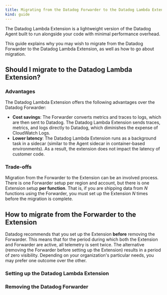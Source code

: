 ```yaml
---
title: Migrating from the Datadog Forwarder to the Datadog Lambda Extension
kind: guide
---
```


The Datadog Lambda Extension is a lightweight version of the Datadog Agent built to run alongside your code with minimal performance overhead. 

This guide explains why you may wish to migrate from the Datadog Forwarder to the Datadog Lambda Extension, as well as how to go about migration.

## Should I migrate to the Datadog Lambda Extension?

### Advantages

The Datadog Lambda Extension offers the following advantages over the Datadog Forwarder:

- **Cost savings**: The Forwarder converts metrics and traces to logs, which are then sent to Datadog. The Datadog Lambda Extension sends traces, metrics, and logs directly to Datadog, which diminishes the expense of CloudWatch Logs.
- **Lower latency**: The Datadog Lambda Extension runs as a background task in a sidecar (similar to the Agent sidecar in container-based environments). As a result, the extension does not impact the latency of customer code.

### Trade-offs

Migration from the Forwarder to the Extension can be an involved process. There is one Forwarder setup per region and account, but there is one Extension setup **per function**. That is, if you are shipping data from *N* functions using the Forwarder, you must set up the Extension *N* times before the migration is complete.

## How to migrate from the Forwarder to the Extension

Datadog recommends that you set up the Extension **before** removing the Forwarder. This means that for the period during which both the Extension and Forwarder are active, all telemetry is sent twice. The alternative (removing the Forwarder before setting up the Extension) results in a period of zero visibility. Depending on your organization's particular needs, you may prefer one outcome over the other.

### Setting up the Datadog Lambda Extension

### Removing the Datadog Forwarder
